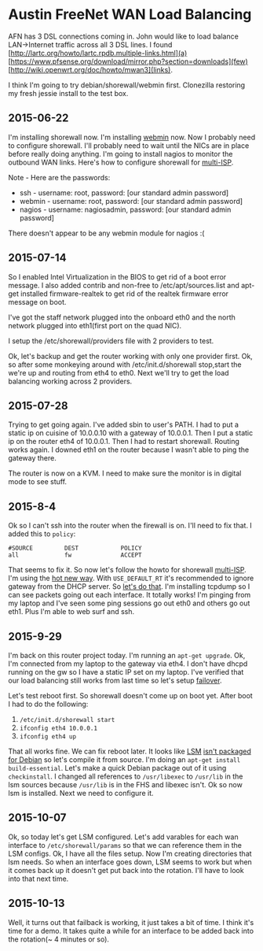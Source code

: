 # Austin FreeNet WAN Load Balancing

AFN has 3 DSL connections coming in.  John would like to load balance
LAN->Internet traffic across all 3 DSL lines.  I found
[http://lartc.org/howto/lartc.rpdb.multiple-links.html](a)
[https://www.pfsense.org/download/mirror.php?section=downloads](few)
[http://wiki.openwrt.org/doc/howto/mwan3](links).

I think I'm going to try debian/shorewall/webmin first.  Clonezilla
restoring my fresh jessie install to the test box.

## 2015-06-22

I'm installing shorewall now.  I'm installing
[webmin](http://www.webmin.com/deb.html) now.  Now I probably need to configure
shorewall.  I'll probably need to wait until the NICs are in place before
really doing anything.  I'm going to install nagios to monitor the outbound WAN
links.  Here's how to configure shorewall for
[multi-ISP](http://shorewall.net/MultiISP.html).

Note - Here are the passwords:

   * ssh - username: root, password: [our standard admin password]
   * webmin - username: root, password: [our standard admin password]
   * nagios - username: nagiosadmin, password: [our standard admin password]

There doesn't appear to be any webmin module for nagios :(

## 2015-07-14

So I enabled Intel Virtualization in the BIOS to get rid of a boot error
message.  I also added contrib and non-free to /etc/apt/sources.list and
apt-get installed firmware-realtek to get rid of the realtek firmware
error message on boot.

I've got the staff network plugged into the onboard eth0 and the north network
plugged into eth1(first port on the quad NIC).

I setup the /etc/shorewall/providers file with 2 providers to test.

Ok, let's backup and get the router working with only one provider first.  Ok,
so after some monkeying around with /etc/init.d/shorewall stop,start the we're
up and routing from eth4 to eth0.  Next we'll try to get the load balancing
working across 2 providers.

## 2015-07-28

Trying to get going again.  I've added sbin to user's PATH.  I had to
put a static ip on cuisine of 10.0.0.10 with a gateway of 10.0.0.1.
Then I put a static ip on the router eth4 of 10.0.0.1.  Then I had to
restart shorewall.  Routing works again.  I downed eth1 on the router
because I wasn't able to ping the gateway there.

The router is now on a KVM.  I need to make sure the monitor is in digital mode
to see stuff.

## 2015-8-4

Ok so I can't ssh into the router when the firewall is on.  I'll need to fix
that.  I added this to `policy`:

    #SOURCE         DEST            POLICY
    all             fw              ACCEPT

That seems to fix it.  So now let's follow the howto for shorewall
[multi-ISP](http://shorewall.net/MultiISP.html).  I'm using the [hot new
way](http://shorewall.net/MultiISP.html#USE_DEFAULT_RT).  With `USE_DEFAULT_RT`
it's recommended to ignore gateway from the DHCP server.  So [let's do
that](http://serverfault.com/questions/29394/debian-interfaces-file-ignore-gateway-and-dns-entries-from-dhcp).
I'm installing tcpdump so I can see packets going out each interface.
It totally works!  I'm pinging from my laptop and I've seen some ping
sessions go out eth0 and others go out eth1.  Plus I'm able to web surf
and ssh.

## 2015-9-29

I'm back on this router project today.  I'm running an `apt-get upgrade`.  Ok,
I'm connected from my laptop to the gateway via eth4.  I don't have dhcpd
running on the gw so I have a static IP set on my laptop.  I've verified that
our load balancing still works from last time so let's setup
[failover](http://shorewall.net/MultiISP.html#LinkMonitor).

Let's test reboot first.  So shorewall doesn't come up on boot yet.
After boot I had to do the following:

   1. `/etc/init.d/shorewall start`
   2. `ifconfig eth4 10.0.0.1`
   3. `ifconfig eth4 up`

That all works fine.  We can fix reboot later.  It looks like
[LSM](http://lsm.foobar.fi/) [isn't
packaged for Debian](https://bugs.debian.org/cgi-bin/bugreport.cgi?bug=518165)
so let's compile it from source.  I'm doing an `apt-get install
build-essential`.  Let's make a quick Debian package out of it using
`checkinstall`.  I changed all references to `/usr/libexec` to `/usr/lib` in the
lsm sources because `/usr/lib` is in the FHS and libexec isn't.  Ok so now lsm
is installed.  Next we need to configure it.

## 2015-10-07

Ok, so today let's get LSM configured.  Let's add varables for each wan
interface to `/etc/shorewall/params` so that we can reference them in the LSM
configs.  Ok, I have all the files setup.  Now I'm creating directories that lsm
needs.  So when an interface goes down, LSM seems to work but when it comes back
up it doesn't get put back into the rotation.  I'll have to look into that next
time.

## 2015-10-13

Well, it turns out that failback is working, it just takes a bit of time.
I think it's time for a demo.  It takes quite a while for an interface to be
added back into the rotation(~ 4 minutes or so).
